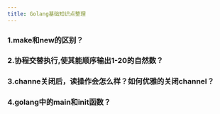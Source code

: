 ```yaml
---
title: Golang基础知识点整理
---
```


### 1.make和new的区别？

### 2.协程交替执行,使其能顺序输出1-20的自然数？

### 3.channe关闭后，读操作会怎么样？如何优雅的关闭channel？

### 4.golang中的main和init函数？






